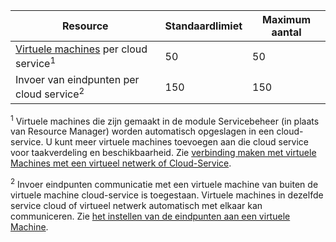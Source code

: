 Resource|Standaardlimiet|Maximum aantal
---|---|---
[Virtuele machines](../articles/virtual-machines/virtual-machines-linux-about.md) per cloud service<sup>1</sup>|50|50
Invoer van eindpunten per cloud service<sup>2</sup>|150|150

<sup>1</sup> Virtuele machines die zijn gemaakt in de module Servicebeheer (in plaats van Resource Manager) worden automatisch opgeslagen in een cloud-service. U kunt meer virtuele machines toevoegen aan die cloud service voor taakverdeling en beschikbaarheid. Zie [verbinding maken met virtuele Machines met een virtueel netwerk of Cloud-Service](../articles/virtual-machines/virtual-machines-linux-classic-connect-vms.md).

<sup>2</sup> Invoer eindpunten communicatie met een virtuele machine van buiten de virtuele machine cloud-service is toegestaan. Virtuele machines in dezelfde service cloud of virtueel netwerk automatisch met elkaar kan communiceren. Zie [het instellen van de eindpunten aan een virtuele Machine](../articles/virtual-machines/virtual-machines-windows-classic-setup-endpoints.md). 
